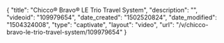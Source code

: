 {
    "title": "Chicco&reg; Bravo&reg; LE Trio Travel System",
    "description": "",
    "videoid": "109979654",
    "date_created": "1502520824",
    "date_modified": "1504324008",
    "type": "captivate",
    "layout": "video",
    "url": "\/v\/chicco-bravo-le-trio-travel-system\/109979654"
}
